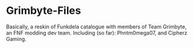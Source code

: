 # Grimbyte-Files
Basically, a reskin of Funkdela catalogue with members of Team Grimbyte, an FNF modding dev team. Including (so far): Phntm0mega07, and Cipherz Gaming.
